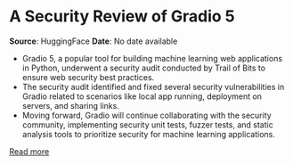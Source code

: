 # A Security Review of Gradio 5

**Source**: HuggingFace
**Date**: No date available

- Gradio 5, a popular tool for building machine learning web applications in Python, underwent a security audit conducted by Trail of Bits to ensure web security best practices.
- The security audit identified and fixed several security vulnerabilities in Gradio related to scenarios like local app running, deployment on servers, and sharing links.
- Moving forward, Gradio will continue collaborating with the security community, implementing security unit tests, fuzzer tests, and static analysis tools to prioritize security for machine learning applications.

[Read more](https://huggingface.co/blog/gradio-5-security)
